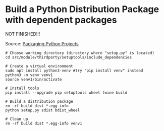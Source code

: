 # Build a Python Distribution Package with dependent packages

NOT FINISHED!!!

Source: [Packaging Python Projects](https://packaging.python.org/tutorials/packaging-projects/)

```
# Choose working directory (directory where "setup.py" is located)
cd src/module/thirdparty/setuptools/include_dependencies

# Create a virtual environment
sudo apt install python3-venv #try "pip install venv" instead
python3 -m venv venv1
source venv1/bin/activate

# Install tools
pip install --upgrade pip setuptools wheel twine build

# Build a distribution package
rm -rf build dist *.egg-info
python setup.py sdist bdist_wheel

# Clean up
rm -rf build dist *.egg-info venv1
```
